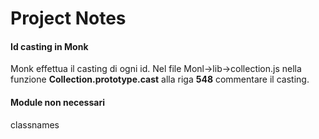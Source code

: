 Project Notes 
=============

#### Id casting in Monk
Monk effettua il casting di ogni id. Nel file Monl->lib->collection.js
nella funzione **Collection.prototype.cast** alla riga **548** commentare il casting.


#### Module non necessari
classnames
